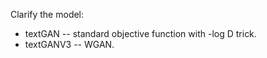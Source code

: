 Clarify the model:

* textGAN -- standard objective function with -log D trick.
* textGANV3 -- WGAN.
